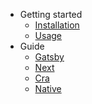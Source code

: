 - Getting started
  - [Installation](/setup/INSTALLATION)
  - [Usage](/setup/USAGE)
- Guide
  - [Gatsby](/guide/GATSBY)
  - [Next](/guide/NEXT)
  - [Cra](/guide/CRA)
  - [Native](/guide/NATIVE)

